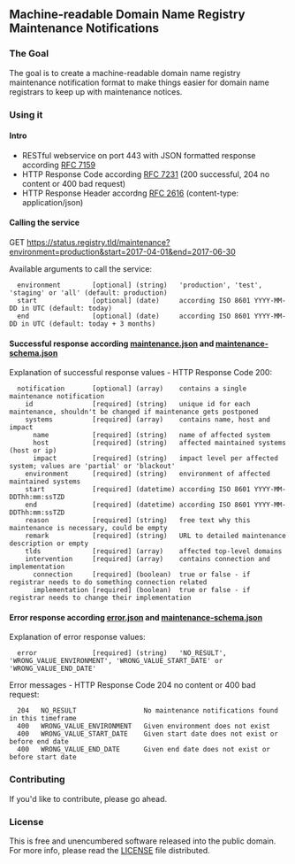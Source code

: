 ## Machine-readable Domain Name Registry Maintenance Notifications

### The Goal
The goal is to create a machine-readable domain name registry maintenance notification format to make things easier for domain name registrars to keep up with maintenance notices.

### Using it

#### Intro
  * RESTful webservice on port 443 with JSON formatted response according [RFC 7159](https://tools.ietf.org/html/rfc7159)
  * HTTP Response Code according [RFC 7231](https://tools.ietf.org/html/rfc7231) (200 successful, 204 no content or 400 bad request)
  * HTTP Response Header accordng [RFC 2616](https://tools.ietf.org/html/rfc2616#section-14.17) (content-type: application/json)

#### Calling the service
GET https://status.registry.tld/maintenance?environment=production&start=2017-04-01&end=2017-06-30

Available arguments to call the service:
```
  environment        [optional] (string)   'production', 'test', 'staging' or 'all' (default: production)
  start              [optional] (date)     according ISO 8601 YYYY-MM-DD in UTC (default: today)
  end                [optional] (date)     according ISO 8601 YYYY-MM-DD in UTC (default: today + 3 months)
```

#### Successful response according [maintenance.json] and [maintenance-schema.json]

Explanation of successful response values - HTTP Response Code 200:
```
  notification       [optional] (array)    contains a single maintenance notification
    id               [required] (string)   unique id for each maintenance, shouldn't be changed if maintenance gets postponed
    systems          [required] (array)    contains name, host and impact
      name           [required] (string)   name of affected system
      host           [required] (string)   affected maintained systems (host or ip)
      impact         [required] (string)   impact level per affected system; values are 'partial' or 'blackout'
    environment      [required] (string)   environment of affected maintained systems
    start            [required] (datetime) according ISO 8601 YYYY-MM-DDThh:mm:ssTZD
    end              [required] (datetime) according ISO 8601 YYYY-MM-DDThh:mm:ssTZD
    reason           [required] (string)   free text why this maintenance is necessary, could be empty
    remark           [required] (string)   URL to detailed maintenance description or empty
    tlds             [required] (array)    affected top-level domains
    intervention     [required] (array)    contains connection and implementation
      connection     [required] (boolean)  true or false - if registrar needs to do something connection related
      implementation [required] (boolean)  true or false - if registrar needs to change their implementation
```

#### Error response according [error.json] and [maintenance-schema.json]

Explanation of error response values:
```
  error              [required] (string)   'NO_RESULT', 'WRONG_VALUE_ENVIRONMENT', 'WRONG_VALUE_START_DATE' or 'WRONG_VALUE_END_DATE'
```

Error messages - HTTP Response Code 204 no content or 400 bad request:
```
  204   NO_RESULT                 No maintenance notifications found in this timeframe
  400   WRONG_VALUE_ENVIRONMENT   Given environment does not exist
  400   WRONG_VALUE_START_DATE    Given start date does not exist or before end date
  400   WRONG_VALUE_END_DATE      Given end date does not exist or before start date
```
### Contributing
If you'd like to contribute, please go ahead.

### License
This is free and unencumbered software released into the public domain. For more info, please read the [LICENSE] file distributed.

[license]: /LICENSE
[maintenance.json]: /maintenance.json
[maintenance-schema.json]: /maintenance-schema.json
[error.json]: /error.json
